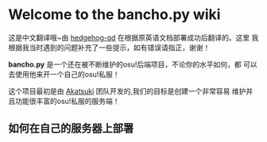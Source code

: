 # Welcome to the bancho.py wiki

这是中文翻译哦~由 [hedgehog-qd](https://github.com/hedgehog-qd) 在根据原英语文档部署成功后翻译的。这里
我根据我当时遇到的问题补充了一些提示，如有错误请指正，谢谢！

**bancho.py** 是一个还在被不断维护的osu!后端项目，不论你的水平如何，都
可以去使用他来开一个自己的osu!私服！

这个项目最初是由 [Akatsuki](https://akatsuki.gg/) 团队开发的,我们的目标是创建一个非常容易
维护并且功能很丰富的osu!私服的服务端！

## 如何在自己的服务器上部署
